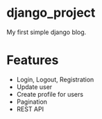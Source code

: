 # django_project
My first simple django blog.
<h1>Features</h1>
<ul>
  <li>Login, Logout, Registration</li>
  <li>Update user</li>
  <li>Create profile for users</li>
  <li>Pagination</li>
  <li>REST API</li>
</ul>
